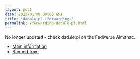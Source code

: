 ```yaml
---
layout: post
date: 2023-01-09 00:00 GMT
title: "dadalo.pl (forwarding)"
permalink: /forwarding-dadalo-pl.html
---
```


No longer updated - check dadalo.pl on the Fediverse Almanac.

* [Main information](https://www.fediversealmanac.com/api/v1/instances/dadalo.pl)
* [Banned from](https://www.fediversealmanac.com/api/v1/instances/dadalo.pl/banned_from)

